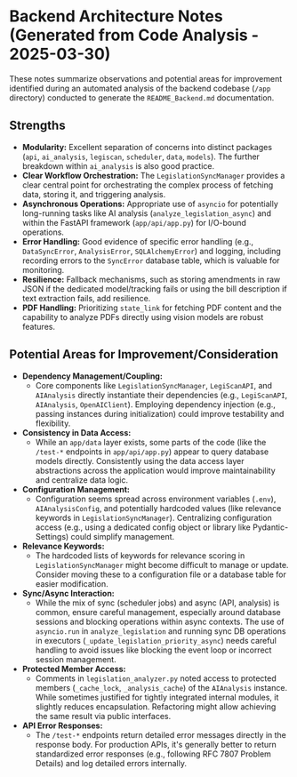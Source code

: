 # Backend Architecture Notes (Generated from Code Analysis - 2025-03-30)

These notes summarize observations and potential areas for improvement identified during an automated analysis of the backend codebase (`/app` directory) conducted to generate the `README_Backend.md` documentation.

## Strengths

*   **Modularity:** Excellent separation of concerns into distinct packages (`api`, `ai_analysis`, `legiscan`, `scheduler`, `data`, `models`). The further breakdown within `ai_analysis` is also good practice.
*   **Clear Workflow Orchestration:** The `LegislationSyncManager` provides a clear central point for orchestrating the complex process of fetching data, storing it, and triggering analysis.
*   **Asynchronous Operations:** Appropriate use of `asyncio` for potentially long-running tasks like AI analysis (`analyze_legislation_async`) and within the FastAPI framework (`app/api/app.py`) for I/O-bound operations.
*   **Error Handling:** Good evidence of specific error handling (e.g., `DataSyncError`, `AnalysisError`, `SQLAlchemyError`) and logging, including recording errors to the `SyncError` database table, which is valuable for monitoring.
*   **Resilience:** Fallback mechanisms, such as storing amendments in raw JSON if the dedicated model/tracking fails or using the bill description if text extraction fails, add resilience.
*   **PDF Handling:** Prioritizing `state_link` for fetching PDF content and the capability to analyze PDFs directly using vision models are robust features.

## Potential Areas for Improvement/Consideration

*   **Dependency Management/Coupling:**
    *   Core components like `LegislationSyncManager`, `LegiScanAPI`, and `AIAnalysis` directly instantiate their dependencies (e.g., `LegiScanAPI`, `AIAnalysis`, `OpenAIClient`). Employing dependency injection (e.g., passing instances during initialization) could improve testability and flexibility.
*   **Consistency in Data Access:**
    *   While an `app/data` layer exists, some parts of the code (like the `/test-*` endpoints in `app/api/app.py`) appear to query database models directly. Consistently using the data access layer abstractions across the application would improve maintainability and centralize data logic.
*   **Configuration Management:**
    *   Configuration seems spread across environment variables (`.env`), `AIAnalysisConfig`, and potentially hardcoded values (like relevance keywords in `LegislationSyncManager`). Centralizing configuration access (e.g., using a dedicated config object or library like Pydantic-Settings) could simplify management.
*   **Relevance Keywords:**
    *   The hardcoded lists of keywords for relevance scoring in `LegislationSyncManager` might become difficult to manage or update. Consider moving these to a configuration file or a database table for easier modification.
*   **Sync/Async Interaction:**
    *   While the mix of sync (scheduler jobs) and async (API, analysis) is common, ensure careful management, especially around database sessions and blocking operations within async contexts. The use of `asyncio.run` in `analyze_legislation` and running sync DB operations in executors (`_update_legislation_priority_async`) needs careful handling to avoid issues like blocking the event loop or incorrect session management.
*   **Protected Member Access:**
    *   Comments in `legislation_analyzer.py` noted access to protected members (`_cache_lock`, `_analysis_cache`) of the `AIAnalysis` instance. While sometimes justified for tightly integrated internal modules, it slightly reduces encapsulation. Refactoring might allow achieving the same result via public interfaces.
*   **API Error Responses:**
    *   The `/test-*` endpoints return detailed error messages directly in the response body. For production APIs, it's generally better to return standardized error responses (e.g., following RFC 7807 Problem Details) and log detailed errors internally.
